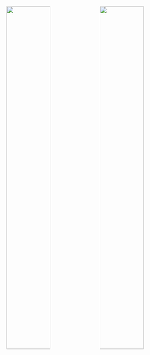 <div>
<img width="48%" src="https://github-readme-stats.vercel.app/api?username=raafamdr&count_private=true&include_all_commits=true&show_icons=true&theme=gotham"/>
<img width="48%" src="https://github-readme-stats.vercel.app/api/top-langs/?username=raafamdr&layout=compact&theme=gotham"/>
</div>
